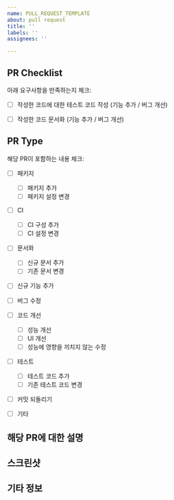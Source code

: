 ```yaml
---
name: PULL_REQUEST_TEMPLATE
about: pull request
title: ''
labels: ''
assignees: ''

---
```


## PR Checklist
아래 요구사항을 만족하는지 체크:

- [ ] 작성한 코드에 대한 테스트 코드 작성 (기능 추가 / 버그 개선)
- [ ] 작성한 코드 문서화 (기능 추가 / 버그 개선)


## PR Type
해당 PR이 포함하는 내용 체크:

- [ ] 패키지
  - [ ] 패키지 추가
  - [ ] 패키지 설정 변경
- [ ] CI
  - [ ] CI 구성 추가
  - [ ] CI 설정 변경
- [ ] 문서화
  - [ ] 신규 문서 추가
  - [ ] 기존 문서 변경
- [ ] 신규 기능 추가
- [ ] 버그 수정
- [ ] 코드 개선
  - [ ] 성능 개선
  - [ ] UI 개선
  - [ ] 성능에 영향을 끼치지 않는 수정
- [ ] 테스트
  - [ ] 테스트 코드 추가
  - [ ] 기존 테스트 코드 변경
- [ ] 커밋 되돌리기
- [ ] 기타


## 해당 PR에 대한 설명


## 스크린샷


## 기타 정보
